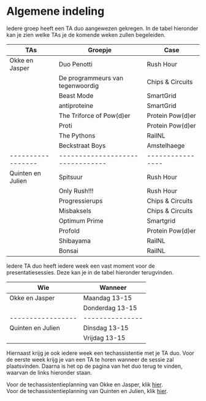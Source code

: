 # Algemene indeling
Iedere groep heeft een TA duo aangewezen gekregen.
In de tabel hieronder kan je zien welke TAs je de komende weken zullen begeleiden.

| TAs               | Groepje                          | Case             |
| ----------------- | -------------------------------- | ---------------- |
| Okke en Jasper    | Duo Penotti                      | Rush Hour        |
|                   | De programmeurs van tegenwoordig | Chips & Circuits |
|                   | Beast Mode                       | SmartGrid        |
|                   | antiproteine                     | SmartGrid        |
|                   | The Triforce of Pow(d)er         | Protein Pow(d)er |
|                   | Proti                            | Protein Pow(d)er |
|                   | The Pythons                      | RailNL           |
|                   | Beckstraat Boys                  | Amstelhaege      |
| ----------------- | -------------------------------- | ---------------- |
| Quinten en Julien | Spitsuur                         | Rush Hour        |
|                   | Only Rush!!!                     | Rush Hour        |
|                   | Progressierups                   | Chips & Circuits |
|                   | Misbaksels                       | Chips & Circuits |
|                   | Optimum Prime                    | Smartgrid        |
|                   | Profold                          | Protein Pow(d)er |
|                   | Shibayama                        | RailNL           |
|                   | Bonsai                           | RailNL           |

Iedere TA duo heeft iedere week een vast moment voor de presentatiesessies.
Deze kan je in de tabel hieronder terugvinden.

| Wie               | Wanneer         |
| ----------------- | --------------- |
| Okke en Jasper    | Maandag 13-15   |
|                   | Donderdag 13-15 |
| ----------------- | --------------- |
| Quinten en Julien | Dinsdag 13-15   |
|                   | Vrijdag 13-15   |

Hiernaast krijg je ook iedere week een techassistentie met je TA duo.
Voor de eerste week krijg je van een TA te horen wanneer de sessie zal plaatsvinden.
Daarna is het op de pagina van het duo terug te vinden, waarvan de links hieronder staan.

Voor de techassistentieplanning van Okke en Jasper, klik [hier](/Indeling%20&%20Planning/okke_jasper).  
Voor de techassistentieplanning van Quinten en Julien, klik [hier](/Indeling%20&%20Planning/quinten_julien).  
